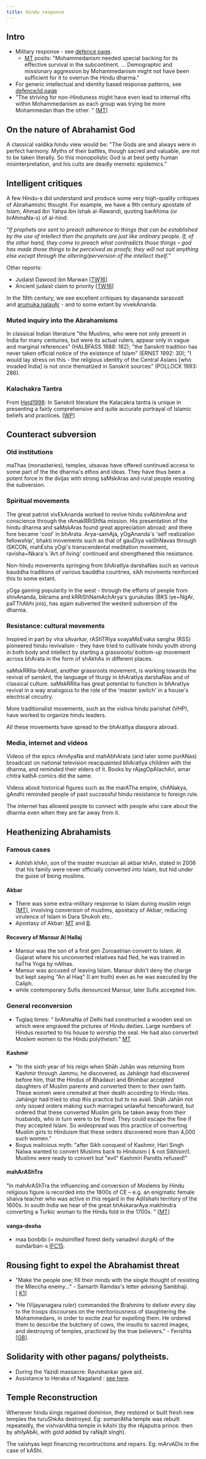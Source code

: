 ```yaml
---
title: Hindu response
---
```


## Intro
- Military response - see [defence page](../../../polity/external-affairs/defence/).
    - [MT](http://manasataramgini.wordpress.com/2014/02/04/some-notes-on-the-extra-military-aspects-of-the-islamo-hindu-confrontation/) posits: "Mohammedanism needed special backing for its effective survival in the subcontinent. ... Demographic and missionary aggression by Mohammedanism might not have been sufficient for it to overrun the Hindu dharma."
- For generic intellectual and identity based response patterns, see [defence/id page](../../../polity/external-affairs/defence/id/) 
- "The striving for non-Hinduness might have even lead to internal rifts within Mohammedanism as each group was trying be more Mohammedan than the other. " \[[MT](http://manasataramgini.wordpress.com/2014/02/04/some-notes-on-the-extra-military-aspects-of-the-islamo-hindu-confrontation/)\]

## On the nature of Abrahamist God
A classical vaidika hindu view would be: 
"The Gods are and always were in perfect harmony. Myths of their battles, though sacred and valuable, are not to be taken literally. So this monopolistic God is at best petty human misinterpretation, and his cults are deadly memetic epidemics."

## Intelligent critiques

A few Hindu-s did understand and produce some very high-quality critiques of Abrahamistic thought. For example, we have a 9th century apostate of Islam, Ahmad ibn Yahya ibn Ishak al-Rawandi, quoting barAhima (or brAhmaNa-s) of al-hind:  

“_If prophets are sent to preach adherence to things that can be established by the use of intellect then the prophets are just like ordinary people. If, of the other hand, they come to preach what contradicts those things – god has made those things to be perceived as proofs; they will not suit anything else except through the altering/perversion of the intellect itself._”  

Other reports:

- Judaist Dawood ibn Marwan \[[TW16](https://twitter.com/blog_supplement/status/751268220527489025/photo/1)\]
- Ancient judaist claim to priority \[[TW16](https://twitter.com/blog_supplement/status/751276710968954881/photo/1)\]

In the 19th century, we see excellent critiques by dayananda sarasvatI and [arumuka nalavAr](http://en.wikipedia.org/wiki/Arumuka_Navalar) \- and to some extant by vivekAnanda.

### Muted inquiry into the Abrahamisms

In classical Indian literature "the Muslims, who were not only present in India for many centuries, but were its actual rulers, appear only in vague and marginal references" (HALBFASS 1988: 182); "the Sanskrit tradition has never taken official notice of the existence of Islam" (ERNST 1992: 30); "I would lay stress on this - the religious identity of the Central Asians \[who invaded India\] is not once thematized in Sanskrit sources" (POLLOCK 1993: 286). 

### Kalachakra Tantra

From [Heid1998](https://journals.ub.uni-heidelberg.de/index.php/jiabs/article/viewFile/8878/2785): In Sanskrit literature the Kalacakra tantra is unique in presenting a fairly comprehensive and quite accurate portrayal of Islamic beliefs and practices. \[[WP](https://agnimaan.wordpress.com/2015/06/08/portrayal-of-muslims-in-kalachakra-tantra/)\]

## Counteract subversion

### Old institutions
maThas (monasteries), temples, utsavas have offered continued access to some part of the the dharma's ethos and ideas. They have thus been a potent force in the dvijas with strong saMskAras and rural people resisting the subversion.

### Spiritual movements
The great patriot vivEkAnanda worked to revive hindu svAbhimAna and conscience through the rAmakRRiShNa mission. His presentation of the hindu dharma and saMskAras found great appreciation abroad; and there fore became 'cool' in bhArata. Arya-samAja, yOgAnanda's 'self realization fellowship', bhakti movements such as that of gauDIya vaiShNavas through ISKCON, mahEsha yOgi's transcendental meditation movement, ravisha\~Nkara's 'Art of living' continued and strengthened this resistance.

Non-hindu movements springing from bhAratIya darshaNas such as various bauddha traditions of various bauddha countries, sikh movments reinforced this to some extant.

yOga gaining popularity in the west - through the efforts of people from shivAnanda, bikrama and kRRiShNamAchArya's gurukulas (BKS iye\~NgAr, paTThAbhi jois), has again subverted the westerd subversion of the dharma.

### Resistance: cultural movements
Inspired in part by vIra sAvarkar, rAShTRIya svayaMsEvaka sangha (RSS) pioneered hindu revivalism - they have tried to cultivate hindu youth strong in both body and intellect by starting a grassroots/ bottom-up movement across bhArata in the form of shAkhAs in different places.

saMskRRita-bhAratI, another grassroots movement, is working towards the revival of sanskrit, the language of liturgy in bhAratIya darshaNas and of classical culture. saMskRRita has great potential to function in bhAratIya revival in a way analogous to the role of the 'master switch' in a house's electrical circuitry.

More traditionalist movements, such as the vishva hindu parishat (VHP), have worked to organize hindu leaders.

All these movements have spread to the bhAratIya diaspora abroad.

### Media, internet and videos
Videos of the epics rAmAyaNa and mahAbhArata (and later some purANas) broadcast on national television reacquainted bhAratIya children with the dharma, and reminded their elders of it. Books by rAjagOpAlachAri, amar chitra kathA comics did the same.

Videos about historical figures such as the marATha empire, chANakya, gAndhi reminded people of past successful hindu resistance to foreign rule.

The internet has allowed people to connect with people who care about the dharma even when they are far away from it.

## Heathenizing Abrahamists
### Famous cases
- AshIsh khAn, son of the master musician ali akbar khAn, stated in 2006 that his family were never officially converted into Islam, but hid under the guise of being muslims.

#### Akbar
- There was some extra-military response to Islam during muslim reign \[[MT](http://manasataramgini.wordpress.com/2014/02/04/some-notes-on-the-extra-military-aspects-of-the-islamo-hindu-confrontation/)\], involving conversion of muslims, apostacy of Akbar; reducing virulence of Islam in Dara Shukoh etc..
- Apostasy of Akbar: [MT](http://manasataramgini.wordpress.com/2014/02/04/some-notes-on-the-extra-military-aspects-of-the-islamo-hindu-confrontation/) and [B](http://bharatendu.com/2009/07/06/akbar-transition-5/).

#### Recovery of Mansur Al Hallaj
- Mansur was the son of a first gen Zoroastrian convert to Islam. At Gujarat where his unconverted relatives had fled, he was trained in haTha Yoga by nAthas.
- Mansur was accused of leaving Islam. Mansur didn't deny the charge but kept saying "An al Haq" (I am truth) even as he was executed by the Caliph.
- while contemporary Sufis denounced Mansur, later Sufis accepted him.

### General reconversion
- Tuglaq times: " brAhmaNa of Delhi had constructed a wooden seal on which were engraved the pictures of Hindu deities. Large numbers of Hindus resorted to his house to worship the seal. He had also converted Moslem women to the Hindu polytheism." [MT](http://manasataramgini.wordpress.com/2014/02/04/some-notes-on-the-extra-military-aspects-of-the-islamo-hindu-confrontation/)

#### Kashmir
- "In the sixth year of his reign when Shāh Jahān was returning from Kashmir through Jammu, he discovered, as Jahāngir had discovered before him, that the Hindus of Bhadauri and Bhimbar accepted daughters of Muslim parents and converted them to their own faith. These women were cremated at their death according to Hindu rites. Jahāngir had tried to stop this practice but to no avail. Shāh Jahān not only issued orders making such marriages unlawful henceforward, but ordered that these converted Muslim girls be taken away from their husbands, who in turn were to be fined. They could escape the fine if they accepted Islam. So widespread was this practice of converting Muslim girls to Hinduism that these orders discovered more than 4,000 such women."
- Bogus malicious myth: "after Sikh conquest of Kashmir, Hari Singh Nalwa wanted to convert Muslims back to Hinduism ( & not Sikhism!). Muslims were ready to convert but "evil" Kashmiri Pandits refused!"

#### mahArAShTra
"In mahArAShTra the influencing and conversion of Moslems by Hindu religious figure is recorded into the 1600s of CE – e.g. an enigmatic female shaiva teacher who was active in this regard in the Adilshahi territory of the 1600s. In south India we hear of the great bhAskararAya makhIndra converting a Turkic woman to the Hindu fold in the 1700s. " \[[MT](http://manasataramgini.wordpress.com/2014/02/04/some-notes-on-the-extra-military-aspects-of-the-islamo-hindu-confrontation/)\]

#### vanga-desha
- maa bonbibi (= mulsimified forest deity vanadevI durgA) of the sundarban-s [IFC15](http://infochangeindia.org/environment/features/maa-bonbibi-in-the-land-of-tigers.html).




## Rousing fight to expel the Abrahamist threat

- "Make the people one; fill their minds with the single thought of resisting the Mleccha enemy..." - Samarth Ramdas's letter advising Sambhaji. \[ [K1](http://kalchiron.blogspot.com/2014/06/advice-by-ramdas-swamy-to-sambhaji.html)\]  

- "He (Vijayanagara ruler) commanded the Brahmins to deliver every day to the troops discourses on the meritoriousness of slaughtering the Mohammedans, in order to excite zeal for expelling them. He ordered them to describe the butchery of cows, the insults to sacred images, and destroying of temples, practiced by the true believers." - Ferishta \[[GB](http://books.google.com/books?id=TQZUAAAAcAAJ&pg=PA27&lpg=PA27&dq=He+ordered+them+to+describe+the+butchery+of+cows,+the+insults+to+sacred+images,+and+destroying+of+temples,+practised+by+the+true+believers.&source=bl&ots=ISgEDXrpCx&sig=zv0le6LRnc6EasJjjV5kEmzejCw&hl=en&sa=X&ei=Edq8U4qJDdbpoASP04HwDg&ved=0CB8Q6AEwAA#v=onepage&q=He%20ordered%20them%20to%20describe%20the%20butchery%20of%20cows%2C%20the%20insults%20to%20sacred%20images%2C%20and%20destroying%20of%20temples%2C%20practised%20by%20the%20true%20believers.&f=false)\].

## Solidarity with other pagans/ polytheists.

- During the Yazidi massacre: Ravishankar gave aid.
- Assistance to Heraka of Nagaland : [see here](../../../../paganology/para-hindus/zeme-heraka/).

## Temple Reconstruction
Whenever hindu kings regained dominion, they restored or built fresh new temples the turuShkAs destroyed. Eg: somanAtha temple was rebuilt repeatedly, the vishvanAtha temple in kAshi (by the rAjaputra prince. then by ahilyAbAi, with gold added by raNajIt singh).

The vaishyas kept financing recontructions and repairs. Eg: mArvADis in the case of kAShi.

